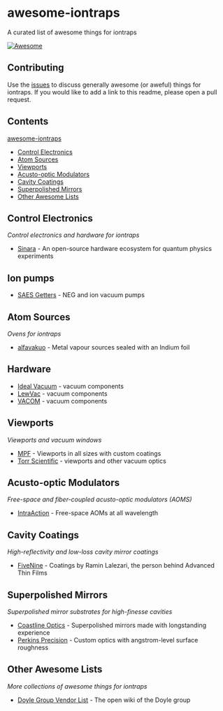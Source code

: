 # awesome-iontraps
A curated list of awesome things for iontraps

[![Awesome](https://awesome.re/badge.svg)](https://awesome.re)

## Contributing

Use the [issues](https://github.com/iontraps/awesome-iontraps/issues) to discuss generally awesome (or aweful) things for iontraps. If you would like to add a link to this readme, please open a pull request.

## Contents

[awesome-iontraps](https://github.com/iontraps/awesome-iontraps)
* [Control Electronics](https://github.com/iontraps/awesome-iontraps#control-electronics)
* [Atom Sources](https://github.com/iontraps/awesome-iontraps#atom-sources)
* [Viewports](https://github.com/iontraps/awesome-iontraps#viewports)
* [Acusto-optic Modulators](https://github.com/iontraps/awesome-iontraps#acusto-optic-modulators)
* [Cavity Coatings](https://github.com/iontraps/awesome-iontraps#cavity-coatings)
* [Superpolished Mirrors](https://github.com/iontraps/awesome-iontraps#superpolished-mirrors)
* [Other Awesome Lists](https://github.com/iontraps/awesome-iontraps#other-awesome-lists)

## Control Electronics

_Control electronics and hardware for iontraps_

* [Sinara](https://sinara-hw.github.io/) - An open-source hardware ecosystem for quantum physics experiments

## Ion pumps

* [SAES Getters](https://www.saesgetters.com/products-functions/products/neg-pumps%26vacuum-solutions) - NEG and ion vacuum pumps

## Atom Sources

_Ovens for iontraps_

* [alfavakuo](https://alfavakuo.eu/products/mvs/) - Metal vapour sources sealed with an Indium foil

## Hardware

* [Ideal Vacuum](https://www.idealvac.com/) - vacuum components
* [LewVac](https://www.lewvac.co.uk/) - vacuum components
* [VACOM](http://www.vacom-shop.de/epages/VacomShop.sf/en_GB/?utm_source=homepage&utm_medium=headnavilink&utm_campaign=shop) - vacuum components

## Viewports

_Viewports and vacuum windows_

* [MPF](https://mpfpi.com/) - Viewports in all sizes with custom coatings
* [Torr Scientific](https://torrscientific.co.uk/) - viewports and other vacuum optics

## Acusto-optic Modulators

_Free-space and fiber-coupled acusto-optic modulators (AOMS)_

* [IntraAction](https://intraaction.com/) - Free-space AOMs at all wavelength

## Cavity Coatings

_High-reflectivity and low-loss cavity mirror coatings_

* [FiveNine](https://www.fivenineoptics.com/) - Coatings by Ramin Lalezari, the person behind Advanced Thin Films

## Superpolished Mirrors

_Superpolished mirror substrates for high-finesse cavities_

* [Coastline Optics](http://www.coastlineoptics.com/) - Superpolished mirrors made with longstanding experience
* [Perkins Precision](https://www.perkinsprecision.com/) - Custom optics with angstrom-level surface roughness

## Other Awesome Lists

_More collections of awesome things for iontraps_

* [Doyle Group Vendor List](http://doylegroup.harvard.edu/wiki/index.php?title=Vendor_List) - The open wiki of the Doyle group
